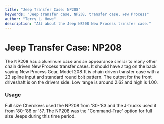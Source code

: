 ```yaml
---
title: "Jeep Transfer Case: NP208"
keywords: "Jeep transfer case, NP208, transfer case, New Process"
author: "Terry L. Howe"
description: "All about the Jeep NP208 New Process transfer case."
---
```

# Jeep Transfer Case: NP208

The NP208 has a aluminum case and an appearance similar to many other chain driven New Process transfer cases. It should have a tag on the back saying New Process Gear, Model 208. It is chain driven transfer case with a 23 spline input and standard round bolt pattern. The output for the front driveshaft is on the drivers side. Low range is around 2.62 and high is 1.00. 

### Usage

Full size Cherokees used the NP208 from '80-'83 and the J-trucks used it from '80-'86 or '87. The NP208 was the "Command-Trac" option for full size Jeeps during this time period.